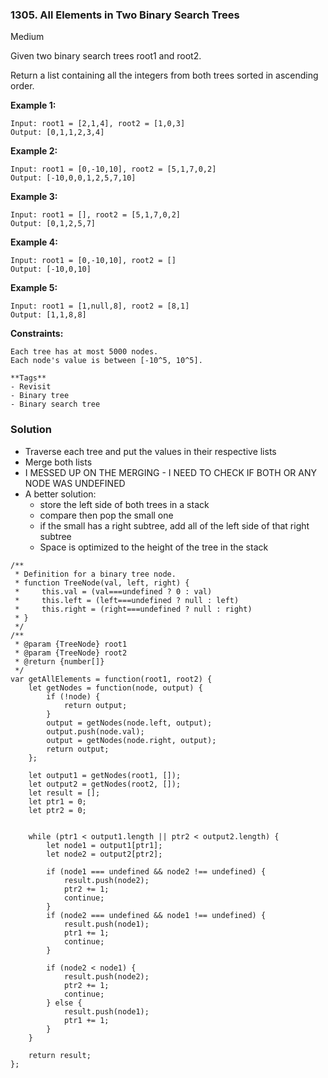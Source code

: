 ### 1305. All Elements in Two Binary Search Trees
Medium

Given two binary search trees root1 and root2.

Return a list containing all the integers from both trees sorted in ascending order.

**Example 1:**
```
Input: root1 = [2,1,4], root2 = [1,0,3]
Output: [0,1,1,2,3,4]
```

**Example 2:**
```
Input: root1 = [0,-10,10], root2 = [5,1,7,0,2]
Output: [-10,0,0,1,2,5,7,10]
```

**Example 3:**
```
Input: root1 = [], root2 = [5,1,7,0,2]
Output: [0,1,2,5,7]
```

**Example 4:**
```
Input: root1 = [0,-10,10], root2 = []
Output: [-10,0,10]
```

**Example 5:**
```
Input: root1 = [1,null,8], root2 = [8,1]
Output: [1,1,8,8]
```

**Constraints:**
```
Each tree has at most 5000 nodes.
Each node's value is between [-10^5, 10^5].

**Tags**
- Revisit
- Binary tree 
- Binary search tree
```

### Solution
- Traverse each tree and put the values in their respective lists
- Merge both lists
- I MESSED UP ON THE MERGING - I NEED TO CHECK IF BOTH OR ANY NODE WAS UNDEFINED
- A better solution: 
    - store the left side of both trees in a stack
    - compare then pop the small one
    - if the small has a right subtree, add all of the left side of that right subtree
    - Space is optimized to the height of the tree in the stack

```
/**
 * Definition for a binary tree node.
 * function TreeNode(val, left, right) {
 *     this.val = (val===undefined ? 0 : val)
 *     this.left = (left===undefined ? null : left)
 *     this.right = (right===undefined ? null : right)
 * }
 */
/**
 * @param {TreeNode} root1
 * @param {TreeNode} root2
 * @return {number[]}
 */
var getAllElements = function(root1, root2) {
    let getNodes = function(node, output) {
        if (!node) {
            return output;
        }
        output = getNodes(node.left, output);
        output.push(node.val);
        output = getNodes(node.right, output);
        return output;
    };
    
    let output1 = getNodes(root1, []);
    let output2 = getNodes(root2, []);
    let result = [];
    let ptr1 = 0;
    let ptr2 = 0;
    
    
    while (ptr1 < output1.length || ptr2 < output2.length) {
        let node1 = output1[ptr1];
        let node2 = output2[ptr2];
        
        if (node1 === undefined && node2 !== undefined) {
            result.push(node2);
            ptr2 += 1;
            continue;
        }
        if (node2 === undefined && node1 !== undefined) {
            result.push(node1);
            ptr1 += 1;
            continue;
        }
        
        if (node2 < node1) {
            result.push(node2);
            ptr2 += 1;
            continue;
        } else {
            result.push(node1);
            ptr1 += 1;
        }
    }
    
    return result;    
};
```
